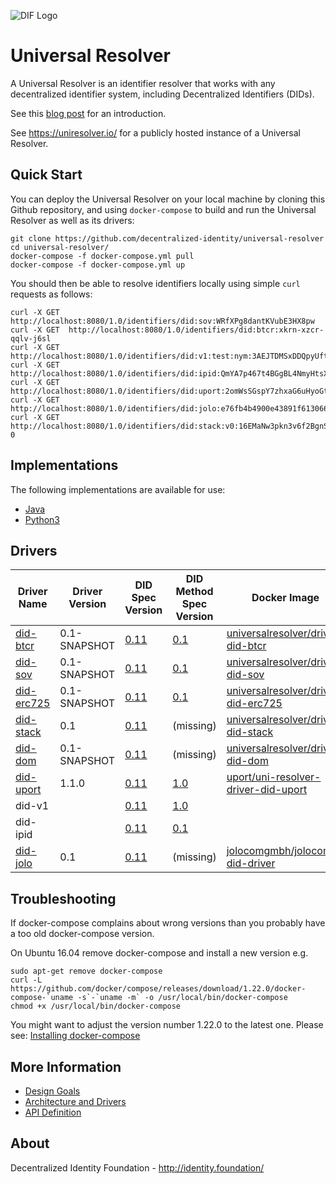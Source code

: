 ![DIF Logo](https://raw.githubusercontent.com/decentralized-identity/decentralized-identity.github.io/master/images/logo-small.png)

# Universal Resolver

A Universal Resolver is an identifier resolver that works with any decentralized identifier system, including Decentralized Identifiers (DIDs).

See this [blog post](https://medium.com/decentralized-identity/a-universal-resolver-for-self-sovereign-identifiers-48e6b4a5cc3c) for an introduction.

See https://uniresolver.io/ for a publicly hosted instance of a Universal Resolver.

## Quick Start

You can deploy the Universal Resolver on your local machine by cloning this Github repository, and using `docker-compose` to build and run the Universal Resolver as well as its drivers:

	git clone https://github.com/decentralized-identity/universal-resolver
	cd universal-resolver/
	docker-compose -f docker-compose.yml pull
	docker-compose -f docker-compose.yml up

You should then be able to resolve identifiers locally using simple `curl` requests as follows:

	curl -X GET  http://localhost:8080/1.0/identifiers/did:sov:WRfXPg8dantKVubE3HX8pw
	curl -X GET  http://localhost:8080/1.0/identifiers/did:btcr:xkrn-xzcr-qqlv-j6sl
	curl -X GET  http://localhost:8080/1.0/identifiers/did:v1:test:nym:3AEJTDMSxDDQpyUftjuoeZ2Bazp4Bswj1ce7FJGybCUu
	curl -X GET  http://localhost:8080/1.0/identifiers/did:ipid:QmYA7p467t4BGgBL4NmyHtsXMoPrYH9b3kSG6dbgFYskJm
	curl -X GET  http://localhost:8080/1.0/identifiers/did:uport:2omWsSGspY7zhxaG6uHyoGtcYxoGeeohQXz
	curl -X GET  http://localhost:8080/1.0/identifiers/did:jolo:e76fb4b4900e43891f613066b9afca366c6d22f7d87fc9f78a91515be24dfb21
	curl -X GET  http://localhost:8080/1.0/identifiers/did:stack:v0:16EMaNw3pkn3v6f2BgnSSs53zAKH4Q8YJg-0

## Implementations

The following implementations are available for use:

 * [Java](https://github.com/decentralized-identity/universal-resolver/tree/master/resolver/java)
 * [Python3](https://github.com/decentralized-identity/universal-resolver/tree/master/resolver/python)

## Drivers

| Driver Name | Driver Version | DID Spec Version | DID Method Spec Version | Docker Image |
| ----------- | -------------- | ---------------- | ----------------------- | ------------ |
| [did-btcr](https://github.com/decentralized-identity/universal-resolver/tree/master/drivers/btcr/) | 0.1-SNAPSHOT | [0.11](https://w3c-ccg.github.io/did-spec/) | [0.1](https://w3c-ccg.github.io/didm-btcr) | [universalresolver/driver-did-btcr](https://hub.docker.com/r/universalresolver/driver-did-btcr/)
| [did-sov](https://github.com/decentralized-identity/universal-resolver/tree/master/drivers/sov/) | 0.1-SNAPSHOT | [0.11](https://w3c-ccg.github.io/did-spec/) | [0.1](https://github.com/mikelodder7/sovrin/blob/master/spec/did-method-spec-template.html) | [universalresolver/driver-did-sov](https://hub.docker.com/r/universalresolver/driver-did-sov/)
| [did-erc725](https://github.com/decentralized-identity/universal-resolver/tree/master/drivers/erc725/) | 0.1-SNAPSHOT | [0.11](https://w3c-ccg.github.io/did-spec/) | [0.1](https://github.com/WebOfTrustInfo/rebooting-the-web-of-trust-spring2018/blob/master/topics-and-advance-readings/DID-Method-erc725.md) | [universalresolver/driver-did-erc725](https://hub.docker.com/r/universalresolver/driver-did-erc725/)
| [did-stack](https://github.com/decentralized-identity/universal-resolver/tree/master/drivers/stack/) | 0.1 | [0.11](https://w3c-ccg.github.io/did-spec/) | (missing) | [universalresolver/driver-did-stack](https://hub.docker.com/r/universalresolver/driver-did-stack/)
| [did-dom](https://github.com/decentralized-identity/universal-resolver/tree/master/drivers/dom/) | 0.1-SNAPSHOT | [0.11](https://w3c-ccg.github.io/did-spec/) | (missing) | [universalresolver/driver-did-dom](https://hub.docker.com/r/universalresolver/driver-did-dom/)
| [did-uport](https://github.com/uport-project/uport-did-driver) | 1.1.0 | [0.11](https://w3c-ccg.github.io/did-spec/) | [1.0](https://docs.google.com/document/d/1vS6UBUDwxYR8tLTNo4HUhGe2qb9Q95QLiJTt9NkwZ8M/) | [uport/uni-resolver-driver-did-uport](https://hub.docker.com/r/uport/uni-resolver-driver-did-uport/)
| did-v1 |  | [0.11](https://w3c-ccg.github.io/did-spec/) | [1.0](https://w3c-ccg.github.io/didm-veres-one/) |
| did-ipid |  | [0.11](https://w3c-ccg.github.io/did-spec/) | [0.1](https://github.com/jonnycrunch/ipid) |
| [did-jolo](https://github.com/jolocom/jolocom-did-driver) | 0.1 | [0.11](https://w3c-ccg.github.io/did-spec/) | (missing) | [jolocomgmbh/jolocom-did-driver](https://hub.docker.com/r/jolocomgmbh/jolocom-did-driver) |

## Troubleshooting

If docker-compose complains about wrong versions than you probably have a too old docker-compose version.

On Ubuntu 16.04 remove docker-compose and install a new version e.g.
```
sudo apt-get remove docker-compose
curl -L https://github.com/docker/compose/releases/download/1.22.0/docker-compose-`uname -s`-`uname -m` -o /usr/local/bin/docker-compose
chmod +x /usr/local/bin/docker-compose
```
You might want to adjust the version number 1.22.0 to the latest one. Please see: [Installing docker-compose](https://docs.docker.com/compose/install/#install-compose)

## More Information

 * [Design Goals](/docs/design-goals.md)
 * [Architecture and Drivers](/docs/architecture-drivers.md)
 * [API Definition](/docs/api-definition.md)

## About

Decentralized Identity Foundation - http://identity.foundation/
 